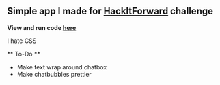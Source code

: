 ## Simple app I made for [HackItForward](https://hackitforward.com/challenge/20/#searchModalDialog) challenge  

**View and run code [here](https://KuriusChatApp-1.3gigs.repl.co)**

I hate CSS

** To-Do **
- Make text wrap around chatbox
- Make chatbubbles prettier